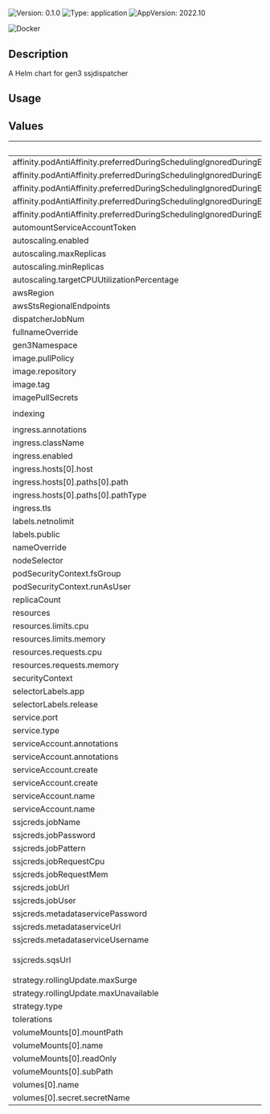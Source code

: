 # <no value>

![Version: 0.1.0](https://img.shields.io/badge/Version-0.1.0-informational?style=for-the-badge)
![Type: application](https://img.shields.io/badge/Type-application-informational?style=for-the-badge)
![AppVersion: 2022.10](https://img.shields.io/badge/AppVersion-2022.10-informational?style=for-the-badge)

![Docker](https://img.shields.io/badge/docker-2496ED?style=for-the-badge&logo=docker&logoColor=white)

## Description

A Helm chart for gen3 ssjdispatcher

## Usage
<fill out>

## Values

| Key | Type | Default | Description |
|-----|------|---------|-------------|
| affinity.podAntiAffinity.preferredDuringSchedulingIgnoredDuringExecution[0].podAffinityTerm.labelSelector.matchExpressions[0].key | string | `"app"` |  |
| affinity.podAntiAffinity.preferredDuringSchedulingIgnoredDuringExecution[0].podAffinityTerm.labelSelector.matchExpressions[0].operator | string | `"In"` |  |
| affinity.podAntiAffinity.preferredDuringSchedulingIgnoredDuringExecution[0].podAffinityTerm.labelSelector.matchExpressions[0].values[0] | string | `"ssjdispatcher"` |  |
| affinity.podAntiAffinity.preferredDuringSchedulingIgnoredDuringExecution[0].podAffinityTerm.topologyKey | string | `"kubernetes.io/hostname"` |  |
| affinity.podAntiAffinity.preferredDuringSchedulingIgnoredDuringExecution[0].weight | int | `100` |  |
| automountServiceAccountToken | bool | `true` |  |
| autoscaling.enabled | bool | `false` |  |
| autoscaling.maxReplicas | int | `100` |  |
| autoscaling.minReplicas | int | `1` |  |
| autoscaling.targetCPUUtilizationPercentage | int | `80` |  |
| awsRegion | string | `"us-east-1"` |  |
| awsStsRegionalEndpoints | string | `"regional"` |  |
| dispatcherJobNum | string | `"10"` |  |
| fullnameOverride | string | `""` |  |
| gen3Namespace | string | `"default"` |  |
| image.pullPolicy | string | `"IfNotPresent"` |  |
| image.repository | string | `"nginx"` |  |
| image.tag | string | `""` |  |
| imagePullSecrets | list | `[]` |  |
| indexing | string | `"707767160287.dkr.ecr.us-east-1.amazonaws.com/gen3/indexs3client:2022.08"` |  |
| ingress.annotations | object | `{}` |  |
| ingress.className | string | `""` |  |
| ingress.enabled | bool | `false` |  |
| ingress.hosts[0].host | string | `"chart-example.local"` |  |
| ingress.hosts[0].paths[0].path | string | `"/"` |  |
| ingress.hosts[0].paths[0].pathType | string | `"ImplementationSpecific"` |  |
| ingress.tls | list | `[]` |  |
| labels.netnolimit | string | `"yes"` |  |
| labels.public | string | `"yes"` |  |
| nameOverride | string | `""` |  |
| nodeSelector | object | `{}` |  |
| podSecurityContext.fsGroup | int | `1000` |  |
| podSecurityContext.runAsUser | int | `1000` |  |
| replicaCount | int | `1` |  |
| resources | object | `{}` |  |
| resources.limits.cpu | float | `1` |  |
| resources.limits.memory | string | `"2400Mi"` |  |
| resources.requests.cpu | float | `0.1` |  |
| resources.requests.memory | string | `"128Mi"` |  |
| securityContext | object | `{}` |  |
| selectorLabels.app | string | `"ssjdispatcher"` |  |
| selectorLabels.release | string | `"production"` |  |
| service.port | int | `80` |  |
| service.type | string | `"ClusterIP"` |  |
| serviceAccount.annotations | object | `{}` |  |
| serviceAccount.annotations | object | `{}` |  |
| serviceAccount.create | bool | `true` |  |
| serviceAccount.create | bool | `true` |  |
| serviceAccount.name | string | `""` |  |
| serviceAccount.name | string | `"ssjdispatcher-service-account"` |  |
| ssjcreds.jobName | string | `"indexing"` |  |
| ssjcreds.jobPassword | string | `"replace_with_password"` |  |
| ssjcreds.jobPattern | string | `"s3://test-12345678901234-upload/*"` |  |
| ssjcreds.jobRequestCpu | string | `"500m"` |  |
| ssjcreds.jobRequestMem | string | `"0.5Gi"` |  |
| ssjcreds.jobUrl | string | `"http://indexd-service/index"` |  |
| ssjcreds.jobUser | string | `"ssj"` |  |
| ssjcreds.metadataservicePassword | string | `"replace_with_password"` |  |
| ssjcreds.metadataserviceUrl | string | `"http://revproxy-service/mds"` |  |
| ssjcreds.metadataserviceUsername | string | `"gateway"` |  |
| ssjcreds.sqsUrl | string | `"https://sqs.us-east-1.amazonaws.com/12345678901234/test-upload_data_upload"` |  |
| strategy.rollingUpdate.maxSurge | int | `1` |  |
| strategy.rollingUpdate.maxUnavailable | int | `0` |  |
| strategy.type | string | `"RollingUpdate"` |  |
| tolerations | list | `[]` |  |
| volumeMounts[0].mountPath | string | `"/credentials.json"` |  |
| volumeMounts[0].name | string | `"ssjdispatcher-creds-volume"` |  |
| volumeMounts[0].readOnly | bool | `true` |  |
| volumeMounts[0].subPath | string | `"credentials.json"` |  |
| volumes[0].name | string | `"ssjdispatcher-creds-volume"` |  |
| volumes[0].secret.secretName | string | `"ssjdispatcher-creds"` |  |

